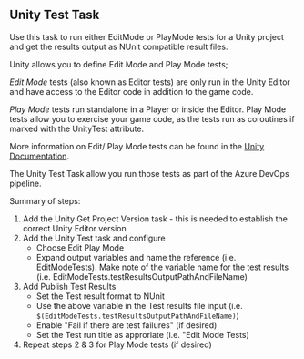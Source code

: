 ## Unity Test Task

Use this task to run either EditMode or PlayMode tests for a Unity project and get the results output as NUnit compatible result files.

Unity allows you to define Edit Mode and Play Mode tests;

*Edit Mode* tests (also known as Editor tests) are only run in the Unity Editor and have access to the Editor code in addition to the game code.

*Play Mode* tests run standalone in a Player or inside the Editor. Play Mode tests allow you to exercise your game code, as the tests run as coroutines if marked with the UnityTest attribute.

More information on Edit/ Play Mode tests can be found in the [Unity Documentation](https://docs.unity3d.com/Packages/com.unity.test-framework@1.1/manual/edit-mode-vs-play-mode-tests.html).

The Unity Test Task allow you run those tests as part of the Azure DevOps pipeline.

Summary of steps:

1. Add the Unity Get Project Version task - this is needed to establish the correct Unity Editor version
2. Add the Unity Test task and configure
    * Choose Edit Play Mode
    * Expand output variables and name the reference (i.e. EditModeTests).  Make note of the variable name for the test results (i.e. EditModeTests.testResultsOutputPathAndFileName)
3. Add Publish Test Results
    * Set the Test result format to NUnit
    * Use the above variable in the Test results file input (i.e. ```$(EditModeTests.testResultsOutputPathAndFileName)```)
    * Enable "Fail if there are test failures" (if desired)
    * Set the Test run title as approriate (i.e. "Edit Mode Tests)
4. Repeat steps 2 & 3 for Play Mode tests (if desired)



